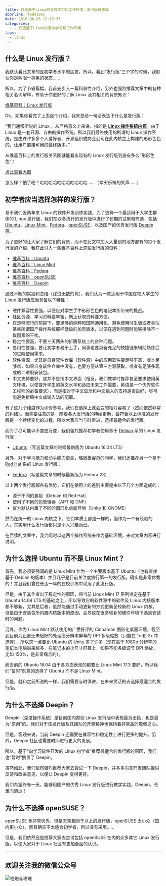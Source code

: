 ```yaml
---
title: 打造基于Linux的高效学习和工作环境：发行版选择篇
abbrlink: f6d4160c
date: 2016-06-03 12:19:33
categories:
  - - 打造基于Linux的高效学习和工作环境
tags:
  - linux
---
```


## 什么是 Linux 发行版？

我默认看此文章的是初学者水平的朋友，所以，看到“发行版”三个字的时候，我默认你是两眼一抹黑的状态……

所以，为了节省篇幅，我首先引入一篇科普性介绍，另外也强烈推荐文章中的各种相关名词解释，有助于你更好的了解 Linux 及其相关的背景知识：

[维基百科：Linux 发行版](https://zh.wikipedia.org/wiki/Linux%E5%8F%91%E8%A1%8C%E7%89%88)

Ok，如果你看完了上面这个介绍，我来总结一句话表达下什么是发行版：

“我们通常所说的 Linux ，从严格意义上来讲，指的是 **[Linux 操作系统内核](https://zh.wikipedia.org/wiki/Linux%E5%86%85%E6%A0%B8)**。由于 Linux 是一套开源、自由的操作系统，所以我们最终使用的所谓的 Linux 操作系统，是由许许多多个人爱好者、开源组织或商业公司在此内核之上构建的形形色色的，让用户直接可用的最终版本。”

从维基百科上的发行版关系图就能看出现有的 Linux 发行版到底有多么“形形色色”：

[点此查看大图](https://upload.wikimedia.org/wikipedia/commons/1/1b/Linux_Distribution_Timeline.svg)

怎么样？怕了吧？哈哈哈哈哈哈哈哈哈哈哈……（幸灾乐祸的笑声……）

<!-- more -->

## 初学者应当选择怎样的发行版？

基于我们近两年来 Linux 的软件开发训练实践，为了选择一个最适用于大学生群体的 Linux 发行版，我们在众多流行的发行版中进行了长期的试用和筛选，包括 [Ubuntu](http://cn.ubuntu.com/)、[Linux Mint](https://www.linuxmint.com/)、[Fedora](https://getfedora.org/)、[openSUSE](https://www.opensuse.org/)，以及国产的优秀发行版 [Deepin](https://www.deepin.org/) 等。

为了更好的让大家了解它们的背景，而不在此文中加入大量别的地方都有的每个发行版的介绍，我在此引入一些维基百科上这些发行版的资料：

- [维基百科：Ubuntu](https://zh.wikipedia.org/wiki/Ubuntu)
- [维基百科：Linux Mint](https://zh.wikipedia.org/wiki/Linux_Mint)
- [维基百科：Fedora](https://zh.wikipedia.org/wiki/Fedora)
- [维基百科：openSUSE](https://zh.wikipedia.org/wiki/openSUSE)
- [维基百科：Deepin](https://zh.wikipedia.org/wiki/%E6%B7%B1%E5%BA%A6%E6%93%8D%E4%BD%9C%E7%B3%BB%E7%BB%9F)


通过不断的实践和总结（踩过无数的坑），我们认为一款适用于中国在校大学生的 Linux 发行版应当具备以下特性：

- 硬件兼容性要强，以便应对学生手中形形色色的笔记本所带来的挑战。
- 社区资源、学习资料要丰富，网上获取资料要方便。
- 在足够流行的前提下，要足够的纯粹和国际通用化，避免使用衍生版或者类似某些所谓国产操作系统那样低级的加壳版本，以便在遇到问题时能够排除不一致因素的干扰。
- 稳定性要高，不要三天两头的折腾系统上的各种问题。
- 易用性要强，要让初学者易于上手，同事也要具备充足的快捷键来辅助熟练后的进阶使用需求。
- 软件资源，尤其是自身软件仓库（软件源）中的应用软件要足够丰富，版本足够新，如果自身软件仓库中没有，也要方便从第三方源获取，或者有足够多现成的二进制安装包。
- 中文支持要好，这并不是指中文界面（相反，我们教学时推荐甚至要求使用英文环境，以便提升学生的英文水平和适应未来工作需要，英语是一个优秀软件工程师的必备要求），而是指对于中文显示和中文输入的支持是否良好，尽可能避免折腾中文或输入法的配置。

有了这几个维度作为评价参考，我们在选择上就会变的相对容易了（然而依然非常的纠结）。而需要注意的是，随着各大发行版的持续更新，最符合以上标准的发行版是一个持续变化的过程，所以大家应当与时俱进，选择最适合的发行版。

而为了尽可能以不变应万变，我们强烈推荐初学者使用基于 [Debian](https://zh.wikipedia.org/wiki/Debian) 系的 Linux 发行版：

- [Ubuntu](http://cn.ubuntu.com/)（写这篇文章的时候最新版为 Ubuntu 16.04 LTS）

另外，对于学习能力和动手能力更高，略微极客范的同学，我们还推荐另一个基于 [Red Hat](https://zh.wikipedia.org/wiki/Red_Hat_Linux) 系的 Linux 发行版：

- [Fedora](https://getfedora.org/)（写这篇文章的时候最新版为 Fedora 23）

以上两个发行版都各有优势，它们在使用上的差别主要是由以下几个方面造成的：

- 源于不同的鼻祖（Debian 和 Red Hat）
- 使用了不同的包管理器（APT 和 DNF）
- 官方默认内置了不同的图形化桌面环境（Unity 和 GNOME）

然而在统一的 Linux 内核之下，它们本质上都是一样的，而作为一个有经验的人，其实用什么发行版都只是个人兴趣而已。

在后续的文章中，我会同时以这两个操作系统来作为基础环境，来对文章内容进行说明。

## 为什么选择 Ubuntu 而不是 Linux Mint？

首先，我必须要强调的是 Linux Mint 作为一个主要版本基于 Ubuntu（也有直接基于 Debian 的版本）并且几乎是目前关注度排行第一的发行版，确实是非常优秀的！并且我们曾在长达一年的在校训练中采用了此发行版。

但是，由于其作者出于稳定性的原因，将当前 Linux Mint 17 系列锁定在基于 Ubuntu 14.04 LTS 的基础之上，所以导致它的软件源中的软件及 Linux 内核版本都不够新，尤其是后者，虽然能通过手动更新的方式更新至较新的 Linux 内核，但是由于安装包所内置内核版本的原因，会导致在很多较新的硬件环境下遇到安装时的问题。

另外，作为 Linux Mint 默认使用的广受好评的 Cinnamon 图形化桌面环境，截至到目前为止都还未很好的处理高分辨率屏幕的 DPI 多级缩放（只能在 1x 和 2x 中选择），所以这一点要比 Ubuntu 的 Unity 差了许多（现在高于 1080p 分辨率的笔记本电脑越来越多，在笔记本的小尺寸屏幕上，如果不能多级调节 DPI 缩放，比如 150%，是非常痛苦的）。

而当前的 Ubuntu 16.04 由于各方面表现的都要比 Linux Mint 17.3 要好，所以我们“暂时”刻意的选择了 Ubuntu 而不是 Linux Mint。

但是，就和之前所说的一样，我们需要与时俱进，在未来灵活的去选择最适合的发行版。

## 为什么不选择 Deepin？

Deepin（深度操作系统）是目前国内原创 Linux 发行版中表现最为出色，也是最为“原创”的。我们对于该发行版及其团队的开源精神也保持着非常高的敬佩之心。

但是，客观来说，当前 Deepin 还需要在兼容性和稳定性上进行更多的提升。另外，Deepin 社区也需要时间进行更大的发展。

所以，基于“向学习软件开发的 Linux 初学者”推荐最适合的发行版的原因，我们也“暂时”搁置了 Deepin。

虽然如此，我们依然强烈推荐大家去尝试一下 Deepin，并多多向其开发团队提供反馈和改进意见，以便让 Deepin 变得更好。

我们希望终有一天，能够用国产的优秀 Linux 发行版进行教学实践，Deepin，任重而道远！

## 为什么不选择 openSUSE？

openSUSE 也非常优秀，但是无奈相对于以上的发行版，openSUSE 太小众（国内更小众），而且确实不太适合初学者，所以没有采用……

但是，我们依然还是推荐大家去尝试包括 openSUSE 在内的众多其它 Linux 发行版，以便大家对于 Linux 社区有更加全面的认识。

---

## 欢迎关注我的微信公众号

![枪炮与玫瑰](https://huhao-dev.oss-cn-beijing.aliyuncs.com/2020-01-20-wechat.png)